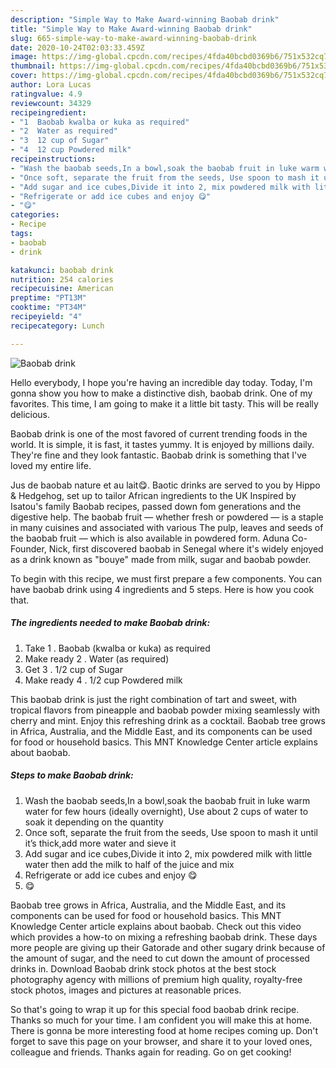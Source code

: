 ```yaml
---
description: "Simple Way to Make Award-winning Baobab drink"
title: "Simple Way to Make Award-winning Baobab drink"
slug: 665-simple-way-to-make-award-winning-baobab-drink
date: 2020-10-24T02:03:33.459Z
image: https://img-global.cpcdn.com/recipes/4fda40bcbd0369b6/751x532cq70/baobab-drink-recipe-main-photo.jpg
thumbnail: https://img-global.cpcdn.com/recipes/4fda40bcbd0369b6/751x532cq70/baobab-drink-recipe-main-photo.jpg
cover: https://img-global.cpcdn.com/recipes/4fda40bcbd0369b6/751x532cq70/baobab-drink-recipe-main-photo.jpg
author: Lora Lucas
ratingvalue: 4.9
reviewcount: 34329
recipeingredient:
- "1  Baobab kwalba or kuka as required"
- "2  Water as required"
- "3  12 cup of Sugar"
- "4  12 cup Powdered milk"
recipeinstructions:
- "Wash the baobab seeds,In a bowl,soak the baobab fruit in luke warm water for few hours (ideally overnight), Use about 2 cups of water to soak it depending on the quantity"
- "Once soft, separate the fruit from the seeds, Use spoon to mash it until it’s thick,add more water and sieve it"
- "Add sugar and ice cubes,Divide it into 2, mix powdered milk with little water then add the milk to half of the juice and mix"
- "Refrigerate or add ice cubes and enjoy 😋"
- "😋"
categories:
- Recipe
tags:
- baobab
- drink

katakunci: baobab drink 
nutrition: 254 calories
recipecuisine: American
preptime: "PT13M"
cooktime: "PT34M"
recipeyield: "4"
recipecategory: Lunch

---
```



![Baobab drink](https://img-global.cpcdn.com/recipes/4fda40bcbd0369b6/751x532cq70/baobab-drink-recipe-main-photo.jpg)

Hello everybody, I hope you're having an incredible day today. Today, I'm gonna show you how to make a distinctive dish, baobab drink. One of my favorites. This time, I am going to make it a little bit tasty. This will be really delicious.

Baobab drink is one of the most favored of current trending foods in the world. It is simple, it is fast, it tastes yummy. It is enjoyed by millions daily. They're fine and they look fantastic. Baobab drink is something that I've loved my entire life.

Jus de baobab nature et au lait😋. Baotic drinks are served to you by Hippo &amp; Hedgehog, set up to tailor African ingredients to the UK Inspired by Isatou&#39;s family Baobab recipes, passed down fom generations and the digestive help. The baobab fruit — whether fresh or powdered — is a staple in many cuisines and associated with various The pulp, leaves and seeds of the baobab fruit — which is also available in powdered form. Aduna Co-Founder, Nick, first discovered baobab in Senegal where it&#39;s widely enjoyed as a drink known as &#34;bouye&#34; made from milk, sugar and baobab powder.


To begin with this recipe, we must first prepare a few components. You can have baobab drink using 4 ingredients and 5 steps. Here is how you cook that.

<!--inarticleads1-->

##### The ingredients needed to make Baobab drink:

1. Take 1 . Baobab (kwalba or kuka) as required
1. Make ready 2 . Water (as required)
1. Get 3 . 1/2 cup of Sugar
1. Make ready 4 . 1/2 cup Powdered milk


This baobab drink is just the right combination of tart and sweet, with tropical flavors from pineapple and baobab powder mixing seamlessly with cherry and mint. Enjoy this refreshing drink as a cocktail. Baobab tree grows in Africa, Australia, and the Middle East, and its components can be used for food or household basics. This MNT Knowledge Center article explains about baobab. 

<!--inarticleads2-->

##### Steps to make Baobab drink:

1. Wash the baobab seeds,In a bowl,soak the baobab fruit in luke warm water for few hours (ideally overnight), Use about 2 cups of water to soak it depending on the quantity
1. Once soft, separate the fruit from the seeds, Use spoon to mash it until it’s thick,add more water and sieve it
1. Add sugar and ice cubes,Divide it into 2, mix powdered milk with little water then add the milk to half of the juice and mix
1. Refrigerate or add ice cubes and enjoy 😋
1. 😋


Baobab tree grows in Africa, Australia, and the Middle East, and its components can be used for food or household basics. This MNT Knowledge Center article explains about baobab. Check out this video which provides a how-to on mixing a refreshing baobab drink. These days more people are giving up their Gatorade and other sugary drink because of the amount of sugar, and the need to cut down the amount of processed drinks in. Download Baobab drink stock photos at the best stock photography agency with millions of premium high quality, royalty-free stock photos, images and pictures at reasonable prices. 

So that's going to wrap it up for this special food baobab drink recipe. Thanks so much for your time. I am confident you will make this at home. There is gonna be more interesting food at home recipes coming up. Don't forget to save this page on your browser, and share it to your loved ones, colleague and friends. Thanks again for reading. Go on get cooking!
